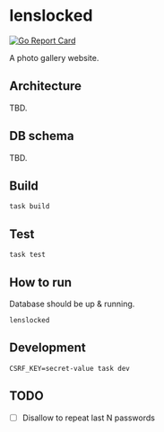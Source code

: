 # lenslocked

[![Go Report Card](https://goreportcard.com/badge/github.com/Jasstkn/lenslocked)](https://goreportcard.com/report/github.com/Jasstkn/lenslocked)

A photo gallery website.

## Architecture

TBD.

## DB schema

TBD.

## Build

```shell
task build
```

## Test

```shell
task test
```

## How to run

Database should be up & running.

```shell
lenslocked
```

## Development

```shell
CSRF_KEY=secret-value task dev
```

## TODO

- [ ] Disallow to repeat last N passwords
